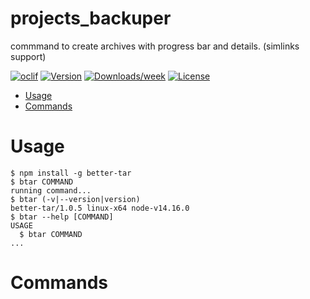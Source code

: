 projects_backuper
=================

commmand to create archives with progress bar and details. (simlinks support)

[![oclif](https://img.shields.io/badge/cli-oclif-brightgreen.svg)](https://oclif.io)
[![Version](https://img.shields.io/npm/v/projects_backuper.svg)](https://npmjs.org/package/projects_backuper)
[![Downloads/week](https://img.shields.io/npm/dw/projects_backuper.svg)](https://npmjs.org/package/projects_backuper)
[![License](https://img.shields.io/npm/l/projects_backuper.svg)](https://github.com/projects/projects_backuper/blob/master/package.json)

<!-- toc -->
* [Usage](#usage)
* [Commands](#commands)
<!-- tocstop -->
# Usage
<!-- usage -->
```sh-session
$ npm install -g better-tar
$ btar COMMAND
running command...
$ btar (-v|--version|version)
better-tar/1.0.5 linux-x64 node-v14.16.0
$ btar --help [COMMAND]
USAGE
  $ btar COMMAND
...
```
<!-- usagestop -->
# Commands
<!-- commands -->

<!-- commandsstop -->
